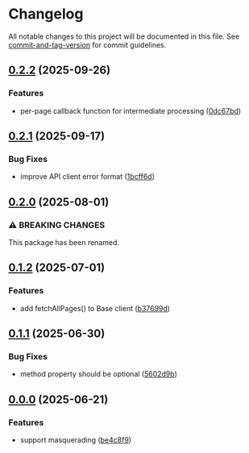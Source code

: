 # Changelog

All notable changes to this project will be documented in this file. See [commit-and-tag-version](https://github.com/absolute-version/commit-and-tag-version) for commit guidelines.

## [0.2.2](https://github.com/groton-school/canvas-cli/compare/client/base/0.2.1...client/base/0.2.2) (2025-09-26)


### Features

* per-page callback function for intermediate processing ([0dc67bd](https://github.com/groton-school/canvas-cli/commit/0dc67bd36736c673a76d77052c4befb6b74f9026))

## [0.2.1](https://github.com/groton-school/canvas-cli/compare/client/base/0.2.0...client/base/0.2.1) (2025-09-17)


### Bug Fixes

* improve API client error format ([1bcff6d](https://github.com/groton-school/canvas-cli/commit/1bcff6da9ac05a344eb89f05ae4ad7350d169f95))

## [0.2.0](https://github.com/groton-school/canvas-cli/compare/client/base/0.1.2...client/base/0.2.0) (2025-08-01)

### ⚠ BREAKING CHANGES

This package has been renamed.

## [0.1.2](https://github.com/groton-school/canvas-cli/compare/client/base/0.1.1...client/base/0.1.2) (2025-07-01)

### Features

- add fetchAllPages() to Base client ([b37699d](https://github.com/groton-school/canvas-cli/commit/b37699d50a5f6c8173fe51fac5dd0686aa229546))

## [0.1.1](https://github.com/groton-school/canvas-cli/compare/client/base/0.1.0...client/base/0.1.1) (2025-06-30)

### Bug Fixes

- method property should be optional ([5602d9b](https://github.com/groton-school/canvas-cli/commit/5602d9b2b85df2a71d399550cb1c212cb03df5a7))

## [0.0.0](https://github.com/groton-school/canvas-cli/compare/client/0.1.1...client/0.0.0) (2025-06-21)

### Features

- support masquerading ([be4c8f9](https://github.com/groton-school/canvas-cli/commit/be4c8f9ceaf9d0e98ee6d56c16bae0f8463f7e36))
